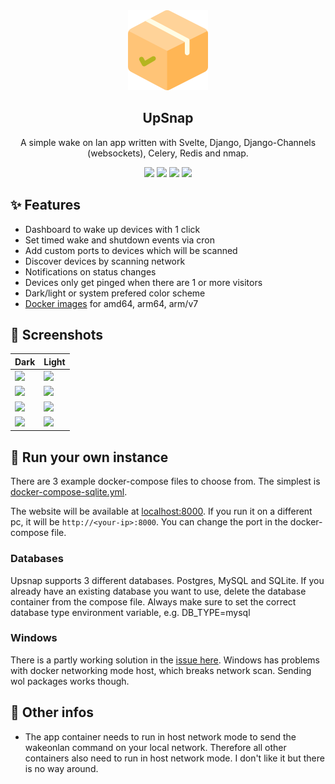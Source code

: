 <div align="center" width="100%">
    <img src="app/frontend/public/favicon.png" width="128" />
</div>

<div align="center" width="100%">
    <h2>UpSnap</h2>
    <p>A simple wake on lan app written with Svelte, Django, Django-Channels (websockets), Celery, Redis and nmap.</p>
    <a target="_blank" href="https://github.com/seriousm4x/upsnap"><img src="https://img.shields.io/github/stars/seriousm4x/upsnap" /></a> <a target="_blank" href="https://hub.docker.com/r/seriousm4x/upsnap"><img src="https://img.shields.io/docker/pulls/seriousm4x/upsnap" /></a> <a target="_blank" href="https://hub.docker.com/r/seriousm4x/upsnap"><img src="https://img.shields.io/docker/v/seriousm4x/upsnap/latest?label=docker%20image%20ver." /></a> <a target="_blank" href="https://github.com/seriousm4x/upsnap"><img src="https://img.shields.io/github/last-commit/seriousm4x/upsnap" /></a>
</div>

## ✨ Features

* Dashboard to wake up devices with 1 click
* Set timed wake and shutdown events via cron
* Add custom ports to devices which will be scanned
* Discover devices by scanning network
* Notifications on status changes
* Devices only get pinged when there are 1 or more visitors
* Dark/light or system prefered color scheme
* [Docker images](https://hub.docker.com/r/seriousm4x/upsnap) for amd64, arm64, arm/v7

## 📸 Screenshots

| Dark                 | Light                 |
| -------------------- | --------------------- |
| ![](https://raw.githubusercontent.com/seriousm4x/upsnap/master/assets/index-dark.png) | ![](https://raw.githubusercontent.com/seriousm4x/upsnap/master/assets/index-light.png) |
| ![](https://raw.githubusercontent.com/seriousm4x/upsnap/master/assets/device-settings-dark.png) | ![](https://raw.githubusercontent.com/seriousm4x/upsnap/master/assets/device-settings-light.png) |
| ![](https://raw.githubusercontent.com/seriousm4x/upsnap/master/assets/settings-dark.png) | ![](https://raw.githubusercontent.com/seriousm4x/upsnap/master/assets/settings-light.png) |
| ![](https://raw.githubusercontent.com/seriousm4x/upsnap/master/assets/add-device-dark.png) | ![](https://raw.githubusercontent.com/seriousm4x/upsnap/master/assets/add-device-light.png) |

## 🐳 Run your own instance

There are 3 example docker-compose files to choose from. The simplest is [docker-compose-sqlite.yml](docker-compose-sqlite.yml).

The website will be available at [localhost:8000](http://localhost:8000). If you run it on a different pc, it will be `http://<your-ip>:8000`. You can change the port in the docker-compose file.

### Databases

Upsnap supports 3 different databases. Postgres, MySQL and SQLite. If you already have an existing database you want to use, delete the database container from the compose file. Always make sure to set the correct database type environment variable, e.g. DB_TYPE=mysql

### Windows

There is a partly working solution in the [issue here](https://github.com/seriousm4x/UpSnap/issues/20#issuecomment-1142593360). Windows has problems with docker networking mode host, which breaks network scan. Sending wol packages works though.

## 📝 Other infos

* The app container needs to run in host network mode to send the wakeonlan command on your local network. Therefore all other containers also need to run in host network mode. I don't like it but there is no way around.
